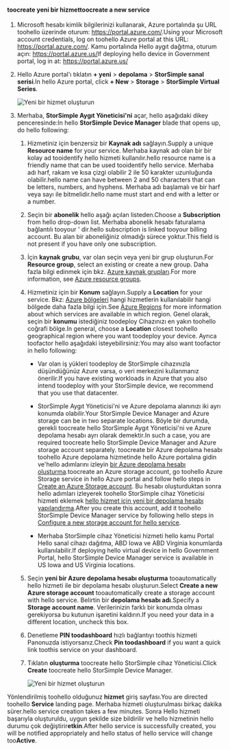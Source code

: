 #### <a name="toocreate-a-new-service"></a><span data-ttu-id="f2144-101">toocreate yeni bir hizmet</span><span class="sxs-lookup"><span data-stu-id="f2144-101">toocreate a new service</span></span>

1.  <span data-ttu-id="f2144-102">Microsoft hesabı kimlik bilgilerinizi kullanarak, Azure portalında şu URL toohello üzerinde oturum: <https://portal.azure.com/>.</span><span class="sxs-lookup"><span data-stu-id="f2144-102">Using your Microsoft account credentials, log on toohello Azure portal at this URL: <https://portal.azure.com/>.</span></span> <span data-ttu-id="f2144-103">Kamu portalında Hello aygıt dağıtma, oturum açın: <https://portal.azure.us/></span><span class="sxs-lookup"><span data-stu-id="f2144-103">If deploying hello device in Government portal, log in at: <https://portal.azure.us/></span></span>

2.  <span data-ttu-id="f2144-104">Hello Azure portal'ı tıklatın **+ yeni** &gt; **depolama** &gt; **StorSimple sanal serisi**.</span><span class="sxs-lookup"><span data-stu-id="f2144-104">In hello Azure portal, click **+ New** &gt; **Storage** &gt; **StorSimple Virtual Series**.</span></span>

    ![Yeni bir hizmet oluşturun](./media/storsimple-virtual-array-create-new-service/createnewservice2.png) 

3.  <span data-ttu-id="f2144-106">Merhaba, **StorSimple Aygıt Yöneticisi'ni** açar, hello aşağıdaki dikey penceresinde:</span><span class="sxs-lookup"><span data-stu-id="f2144-106">In hello **StorSimple Device Manager** blade that opens up, do hello following:</span></span>

    1.  <span data-ttu-id="f2144-107">Hizmetiniz için benzersiz bir **Kaynak adı** sağlayın.</span><span class="sxs-lookup"><span data-stu-id="f2144-107">Supply a unique **Resource name** for your service.</span></span> <span data-ttu-id="f2144-108">Merhaba kaynak adı olan bir bir kolay ad tooidentify hello hizmeti kullanılır.</span><span class="sxs-lookup"><span data-stu-id="f2144-108">hello resource name is a friendly name that can be used tooidentify hello service.</span></span> <span data-ttu-id="f2144-109">Merhaba adı harf, rakam ve kısa çizgi olabilir 2 ile 50 karakter uzunluğunda olabilir.</span><span class="sxs-lookup"><span data-stu-id="f2144-109">hello name can have between 2 and 50 characters that can be letters, numbers, and hyphens.</span></span> <span data-ttu-id="f2144-110">Merhaba adı başlamalı ve bir harf veya sayı ile bitmelidir.</span><span class="sxs-lookup"><span data-stu-id="f2144-110">hello name must start and end with a letter or a number.</span></span>

    2.  <span data-ttu-id="f2144-111">Seçin bir **abonelik** hello aşağı açılan listeden.</span><span class="sxs-lookup"><span data-stu-id="f2144-111">Choose a **Subscription** from hello drop-down list.</span></span> <span data-ttu-id="f2144-112">Merhaba abonelik hesabı faturalama bağlantılı tooyour ' dir.</span><span class="sxs-lookup"><span data-stu-id="f2144-112">hello subscription is linked tooyour billing account.</span></span> <span data-ttu-id="f2144-113">Bu alan bir aboneliğiniz olmadığı sürece yoktur.</span><span class="sxs-lookup"><span data-stu-id="f2144-113">This field is not present if you have only one subscription.</span></span>

    3.  <span data-ttu-id="f2144-114">İçin **kaynak grubu**, var olan seçin veya yeni bir grup oluşturun.</span><span class="sxs-lookup"><span data-stu-id="f2144-114">For **Resource group**, select an existing or create a new group.</span></span> <span data-ttu-id="f2144-115">Daha fazla bilgi edinmek için bkz. [Azure kaynak grupları](https://azure.microsoft.com/documentation/articles/virtual-machines-windows-infrastructure-resource-groups-guidelines/).</span><span class="sxs-lookup"><span data-stu-id="f2144-115">For more information, see [Azure resource groups](https://azure.microsoft.com/documentation/articles/virtual-machines-windows-infrastructure-resource-groups-guidelines/).</span></span>

    4.  <span data-ttu-id="f2144-116">Hizmetiniz için bir **Konum** sağlayın.</span><span class="sxs-lookup"><span data-stu-id="f2144-116">Supply a **Location** for your service.</span></span> <span data-ttu-id="f2144-117">Bkz: [Azure bölgeleri](https://azure.microsoft.com/regions/#services) hangi hizmetlerin kullanılabilir hangi bölgede daha fazla bilgi için.</span><span class="sxs-lookup"><span data-stu-id="f2144-117">See [Azure Regions](https://azure.microsoft.com/regions/#services) for more information about which services are available in which region.</span></span> <span data-ttu-id="f2144-118">Genel olarak, seçin bir **konumu** istediğiniz toodeploy Cihazınızı en yakın toohello coğrafi bölge.</span><span class="sxs-lookup"><span data-stu-id="f2144-118">In general, choose a **Location** closest toohello geographical region where you want toodeploy your device.</span></span> <span data-ttu-id="f2144-119">Ayrıca toofactor hello aşağıdaki isteyebilirsiniz:</span><span class="sxs-lookup"><span data-stu-id="f2144-119">You may also want toofactor in hello following:</span></span>

        -   <span data-ttu-id="f2144-120">Var olan iş yükleri toodeploy de StorSimple cihazınızla düşündüğünüz Azure varsa, o veri merkezini kullanmanız önerilir.</span><span class="sxs-lookup"><span data-stu-id="f2144-120">If you have existing workloads in Azure that you also intend toodeploy with your StorSimple device, we recommend that you use that datacenter.</span></span>

        -   <span data-ttu-id="f2144-121">StorSimple Aygıt Yöneticisi'ni ve Azure depolama alanınızı iki ayrı konumda olabilir.</span><span class="sxs-lookup"><span data-stu-id="f2144-121">Your StorSimple Device Manager and Azure storage can be in two separate locations.</span></span> <span data-ttu-id="f2144-122">Böyle bir durumda, gerekli toocreate hello StorSimple Aygıt Yöneticisi'ni ve Azure depolama hesabı ayrı olarak demektir.</span><span class="sxs-lookup"><span data-stu-id="f2144-122">In such a case, you are required toocreate hello StorSimple Device Manager and Azure storage account separately.</span></span> <span data-ttu-id="f2144-123">toocreate bir Azure depolama hesabı toohello Azure depolama hizmetinde hello Azure portalına gidin ve'hello adımlarını izleyin [bir Azure depolama hesabı oluşturma](https://azure.microsoft.com/documentation/articles/storage-create-storage-account/#create-a-storage-account).</span><span class="sxs-lookup"><span data-stu-id="f2144-123">toocreate an Azure storage account, go toohello Azure Storage service in hello Azure portal and follow hello steps in [Create an Azure Storage account](https://azure.microsoft.com/documentation/articles/storage-create-storage-account/#create-a-storage-account).</span></span> <span data-ttu-id="f2144-124">Bu hesabı oluşturduktan sonra hello adımları izleyerek toohello StorSimple cihaz Yöneticisi hizmeti eklemek [hello hizmet için yeni bir depolama hesabı yapılandırma](https://azure.microsoft.com/en-us/documentation/articles/storsimple-deployment-walkthrough/#configure-a-new-storage-account-for-the-service).</span><span class="sxs-lookup"><span data-stu-id="f2144-124">After you create this account, add it toohello StorSimple Device Manager service by following hello steps in [Configure a new storage account for hello service](https://azure.microsoft.com/en-us/documentation/articles/storsimple-deployment-walkthrough/#configure-a-new-storage-account-for-the-service).</span></span>

        -   <span data-ttu-id="f2144-125">Merhaba StorSimple cihaz Yöneticisi hizmeti hello kamu Portal Hello sanal cihazı dağıtma, ABD Iowa ve ABD Virginia konumlarda kullanılabilir.</span><span class="sxs-lookup"><span data-stu-id="f2144-125">If deploying hello virtual device in hello Government Portal, hello StorSimple Device Manager service is available in US Iowa and US Virginia locations.</span></span>

    5.  <span data-ttu-id="f2144-126">Seçin **yeni bir Azure depolama hesabı oluşturma** tooautomatically hello hizmeti ile bir depolama hesabı oluşturun.</span><span class="sxs-lookup"><span data-stu-id="f2144-126">Select **Create a new Azure storage account** tooautomatically create a storage account with hello service.</span></span> <span data-ttu-id="f2144-127">Belirtin bir **depolama hesabı adı**.</span><span class="sxs-lookup"><span data-stu-id="f2144-127">Specify a **Storage account name**.</span></span> <span data-ttu-id="f2144-128">Verilerinizin farklı bir konumda olması gerekiyorsa bu kutunun işaretini kaldırın.</span><span class="sxs-lookup"><span data-stu-id="f2144-128">If you need your data in a different location, uncheck this box.</span></span>

    6.  <span data-ttu-id="f2144-129">Denetleme **PIN toodashboard** hızlı bağlantıyı toothis hizmeti Panonuzda istiyorsanız.</span><span class="sxs-lookup"><span data-stu-id="f2144-129">Check **Pin toodashboard** if you want a quick link toothis service on your dashboard.</span></span>

    7.  <span data-ttu-id="f2144-130">Tıklatın **oluşturma** toocreate hello StorSimple cihaz Yöneticisi.</span><span class="sxs-lookup"><span data-stu-id="f2144-130">Click **Create** toocreate hello StorSimple Device Manager.</span></span>

        ![Yeni bir hizmet oluşturun](./media/storsimple-virtual-array-create-new-service/createnewservice4.png)  

<span data-ttu-id="f2144-132">Yönlendirilmiş toohello olduğunuz **hizmet** giriş sayfası.</span><span class="sxs-lookup"><span data-stu-id="f2144-132">You are directed toohello **Service** landing page.</span></span> <span data-ttu-id="f2144-133">Merhaba hizmeti oluşturulması birkaç dakika sürer.</span><span class="sxs-lookup"><span data-stu-id="f2144-133">hello service creation takes a few minutes.</span></span> <span data-ttu-id="f2144-134">Sonra Hello hizmeti başarıyla oluşturuldu, uygun şekilde size bildirilir ve hello hizmetinin hello durumu çok değiştirir**etkin**.</span><span class="sxs-lookup"><span data-stu-id="f2144-134">After hello service is successfully created, you will be notified appropriately and hello status of hello service will change too**Active**.</span></span>



